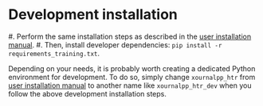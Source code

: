 # Development installation

#. Perform the same installation steps as described in the [user installation manual](installation_user.md).
#. Then, install developer dependencies: `pip install -r requirements_training.txt`.

Depending on your needs, it is probably worth creating a dedicated Python environment for development. To do
so, simply change `xournalpp_htr` from [user installation manual](installation_user.md) to another name like `xournalpp_htr_dev` when you follow the above development installation steps.